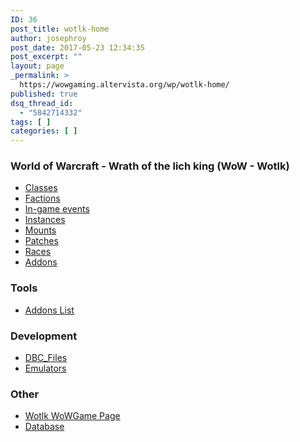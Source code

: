 ```yaml
---
ID: 36
post_title: wotlk-home
author: josephroy
post_date: 2017-05-23 12:34:35
post_excerpt: ""
layout: page
_permalink: >
  https://wowgaming.altervista.org/wp/wotlk-home/
published: true
dsq_thread_id:
  - "5842714332"
tags: [ ]
categories: [ ]
---
```

<h3>World of Warcraft - Wrath of the lich king (WoW - Wotlk)</h3>
<ul>
 	<li><a href="./wotlk-classes">Classes</a></li>
 	<li><a href="./wotlk-factions">Factions</a></li>
 	<li><a href="./wotlk-in-game.events">In-game events</a></li>
 	<li><a href="./wotlk-instances">Instances</a></li>
 	<li><a href="./wotlk-mounts">Mounts</a></li>
 	<li><a href="./wotlk-patches">Patches</a></li>
 	<li><a href="./wotlk-races">Races</a></li>
 	<li><a href="./wotlk-addons">Addons</a></li>
</ul>
<h3>Tools</h3>
<ul>
 	<li><a href="./wotlk-addons-list.md">Addons List</a></li>
</ul>
<h3>Development</h3>
<ul>
 	<li><a href="./wotlk-dbc-files">DBC_Files</a></li>
 	<li><a href="./emulators_list#wotlk">Emulators</a></li>
</ul>
<h3>Other</h3>
<ul>
 	<li><a href="http://wowgame.github.io/wotlk.html">Wotlk WoWGame Page</a></li>
 	<li><a href="http://db.wotlk.wowgaming.org/">Database</a></li>
</ul>